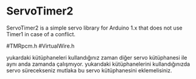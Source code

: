 ServoTimer2
===========

ServoTimer2 is a simple servo library for Arduino 1.x that does not use Timer1 in case of a conflict.


#TMRpcm.h 
#VirtualWire.h 

yukardaki kütüphaneleri kullandığınız zaman diğer servo kütüphanesi ile aynı anda zamanda çalışmıyor. yukarıdaki kütüphanelerini kullandığınızda servo sürecekseniz mutlaka bu servo kütüphanesini eklemelisiniz. 
